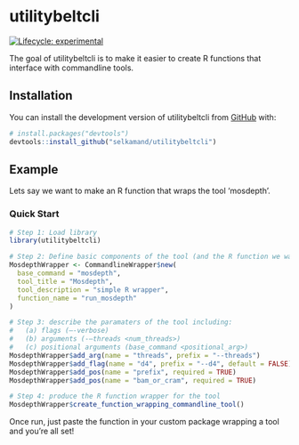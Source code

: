 
<!-- README.md is generated from README.Rmd. Please edit that file -->

# utilitybeltcli

<!-- badges: start -->

[![Lifecycle:
experimental](https://img.shields.io/badge/lifecycle-experimental-orange.svg)](https://lifecycle.r-lib.org/articles/stages.html#experimental)

<!-- badges: end -->

The goal of utilitybeltcli is to make it easier to create R functions
that interface with commandline tools.

## Installation

You can install the development version of utilitybeltcli from
[GitHub](https://github.com/) with:

``` r
# install.packages("devtools")
devtools::install_github("selkamand/utilitybeltcli")
```

## Example

Lets say we want to make an R function that wraps the tool ‘mosdepth’.

### Quick Start

``` r
# Step 1: Load library
library(utilitybeltcli)

# Step 2: Define basic components of the tool (and the R function we want to produce that wraps it)
MosdepthWrapper <- CommandlineWrapper$new(
  base_command = "mosdepth",
  tool_title = "Mosdepth",
  tool_description = "simple R wrapper",
  function_name = "run_mosdepth"
)

# Step 3: describe the paramaters of the tool including:
#   (a) flags (–-verbose)
#   (b) arguments (-–threads <num_threads>)
#   (c) positional arguments (base_command <positional_arg>)
MosdepthWrapper$add_arg(name = "threads", prefix = "--threads")
MosdepthWrapper$add_flag(name = "d4", prefix = "--d4", default = FALSE)
MosdepthWrapper$add_pos(name = "prefix", required = TRUE)
MosdepthWrapper$add_pos(name = "bam_or_cram", required = TRUE)

# Step 4: produce the R function wrapper for the tool
MosdepthWrapper$create_function_wrapping_commandline_tool()
```

Once run, just paste the function in your custom package wrapping a tool
and you’re all set!
